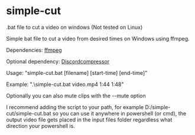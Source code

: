 # simple-cut
.bat file to cut a video on windows (Not tested on Linux)

Simple bat file to cut a video from desired times on Windows using ffmpeg. 

Dependencies: [ffmpeg](https://ffmpeg.org/)

Optional dependency: [Discordcompressor](https://github.com/vladaad/discordcompressor)

Usage: "simple-cut.bat [filename] [start-time] [end-time]"

Example: ".\simple-cut.bat video.mp4 1:44 1:48"

Optionally you can also mute clips with the --mute option

I recommend adding the script to your path, for example D:/simple-cut/simple-cut.bat so you can use it anywhere in powershell (or cmd), the output video file gets placed in the input files folder regardless what direction your powershell is. 
